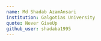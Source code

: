 ```yaml
---
name: Md Shadab AzamAnsari
institution: Galgotias University
quote: Never GiveUp
github_user: shadaba1995
---
```

